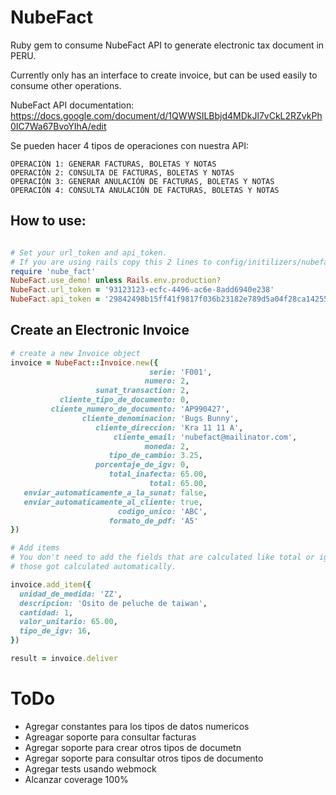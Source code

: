 # NubeFact

Ruby gem to consume NubeFact API to generate electronic tax document in PERU.

Currently only has an interface to create invoice, but can be used easily to consume other operations.

NubeFact API documentation: https://docs.google.com/document/d/1QWWSILBbjd4MDkJl7vCkL2RZvkPh0IC7Wa67BvoYIhA/edit

Se pueden hacer 4 tipos de operaciones con nuestra API:

```
OPERACIÓN 1: GENERAR FACTURAS, BOLETAS Y NOTAS
OPERACIÓN 2: CONSULTA DE FACTURAS, BOLETAS Y NOTAS
OPERACIÓN 3: GENERAR ANULACIÓN DE FACTURAS, BOLETAS Y NOTAS
OPERACIÓN 4: CONSULTA ANULACIÓN DE FACTURAS, BOLETAS Y NOTAS
```

## How to use:

```ruby

# Set your url_token and api_token.
# If you are using rails copy this 2 lines to config/initilizers/nubefact.rb
require 'nube_fact'
NubeFact.use_demo! unless Rails.env.production?
NubeFact.url_token = '93123123-ecfc-4496-ac6e-8add6940e238'
NubeFact.api_token = '29842498b15ff41f9817f036b23182e789d5a04f28ca14255822a59bfcee00e4e'
```

## Create an Electronic Invoice

```ruby
# create a new Invoice object
invoice = NubeFact::Invoice.new({
                               serie: 'F001',
                              numero: 2,
                   sunat_transaction: 2,
           cliente_tipo_de_documento: 0,
         cliente_numero_de_documento: 'AP990427',
                cliente_denominacion: 'Bugs Bunny',
                   cliente_direccion: 'Kra 11 11 A',
                       cliente_email: 'nubefact@mailinator.com',
                              moneda: 2,
                      tipo_de_cambio: 3.25,
                   porcentaje_de_igv: 0,
                      total_inafecta: 65.00,
                               total: 65.00,
   enviar_automaticamente_a_la_sunat: false,
   enviar_automaticamente_al_cliente: true,
                        codigo_unico: 'ABC',
                      formato_de_pdf: 'A5'
})

# Add items
# You don't need to add the fields that are calculated like total or igv
# those got calculated automatically.

invoice.add_item({
  unidad_de_medida: 'ZZ',
  descripcion: 'Osito de peluche de taiwan',
  cantidad: 1,
  valor_unitario: 65.00,
  tipo_de_igv: 16,
})

result = invoice.deliver

```


# ToDo
* Agregar constantes para los tipos de datos numericos
* Agreagar soporte para consultar facturas
* Agregar soporte para crear otros tipos de documetn
* Agregar soporte para consultar otros tipos de documento
* Agregar tests usando webmock
* Alcanzar coverage 100%
